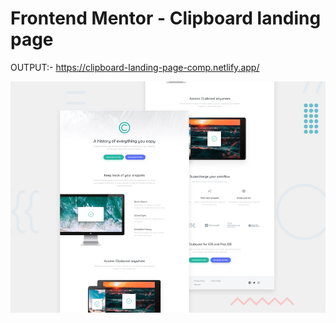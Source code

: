 # Frontend Mentor - Clipboard landing page

OUTPUT:- https://clipboard-landing-page-comp.netlify.app/

![Design preview for the Clipboard landing page coding challenge](./design/desktop-preview.jpg)

